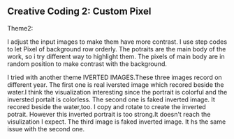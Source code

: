 ## Creative Coding 2: Custom Pixel

Theme2:

I adjust the input images to make them have more contrast. 
I use step codes to let Pixel of background row orderly. The potraits are the main body of the work, so i try different way to highlight them. The pixels of main body are in random position to make contrast with the background.



I tried with another theme IVERTED IMAGES.These three images record on different year.
The first one is real iversted image which recored beside the water.I think the visualization interesting since the portrait is colorful and the inversted portait is colorless.
The second one is faked inverted image. It recored beside the water,too. I copy and rotate to create the inverted potrait. However this inverted portrait is too strong.It doesn't reach the visulization I expect.
The third image is faked inverted image. It hs the same issue with the second one.


